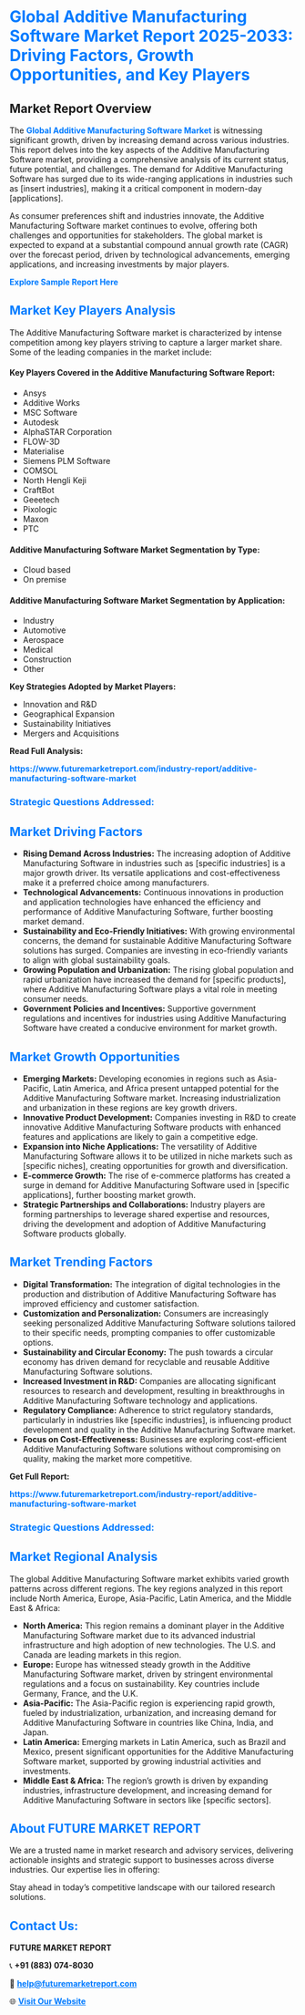 <h1 style="color: #007BFF;">Global Additive Manufacturing Software Market Report 2025-2033: Driving Factors, Growth Opportunities, and Key Players</h1>

<section id="overview">
<h2>Market Report Overview</h2>
<p>The <a href="https://www.futuremarketreport.com/industry-report/additive-manufacturing-software-market" style="color: #007BFF; text-decoration: none;"><strong>Global Additive Manufacturing Software Market</strong></a> is witnessing significant growth, driven by increasing demand across various industries. This report delves into the key aspects of the Additive Manufacturing Software market, providing a comprehensive analysis of its current status, future potential, and challenges. The demand for Additive Manufacturing Software has surged due to its wide-ranging applications in industries such as [insert industries], making it a critical component in modern-day [applications].</p>
<p>As consumer preferences shift and industries innovate, the Additive Manufacturing Software market continues to evolve, offering both challenges and opportunities for stakeholders. The global market is expected to expand at a substantial compound annual growth rate (CAGR) over the forecast period, driven by technological advancements, emerging applications, and increasing investments by major players.</p>
</section>

<section id="overview">
<p><a href="https://www.futuremarketreport.com/request-sample/reportId=53374" style="color: #007BFF; text-decoration: none;"><strong>Explore Sample Report Here</strong></a></p>
</section>

<section id="key-players">
<h2 style="color: #007BFF;">Market Key Players Analysis</h2>
<p>The Additive Manufacturing Software market is characterized by intense competition among key players striving to capture a larger market share. Some of the leading companies in the market include:</p>
<h4>Key Players Covered in the Additive Manufacturing Software Report:</h4>
<ul><li>Ansys</li><li>Additive Works</li><li>MSC Software</li><li>Autodesk</li><li>AlphaSTAR Corporation</li><li>FLOW-3D</li><li>Materialise</li><li>Siemens PLM Software</li><li>COMSOL</li><li>North Hengli Keji</li><li>CraftBot</li><li>Geeetech</li><li>Pixologic</li><li>Maxon</li><li>PTC</li></ul>
<h4>Additive Manufacturing Software Market Segmentation by Type:</h4>
<ul><li>Cloud based</li><li>On premise</li></ul>

<h4>Additive Manufacturing Software Market Segmentation by Application:</h4>
<ul><li>Industry</li><li>Automotive</li><li>Aerospace</li><li>Medical</li><li>Construction</li><li>Other</li></ul>
<p><strong>Key Strategies Adopted by Market Players:</strong></p>
<ul>
<li>Innovation and R&D</li>
<li>Geographical Expansion</li>
<li>Sustainability Initiatives</li>
<li>Mergers and Acquisitions</li>
</ul>
</section>

<section>
<p><strong>Read Full Analysis: </strong></p><a href="https://www.futuremarketreport.com/industry-report/additive-manufacturing-software-market" style="color: #007BFF; text-decoration: none;"><strong>https://www.futuremarketreport.com/industry-report/additive-manufacturing-software-market</strong></a>
<h3 style="color: #007BFF;">Strategic Questions Addressed:</h3>
</section>

<section id="driving-factors">
<h2 style="color: #007BFF;">Market Driving Factors</h2>
<ul>
<li><strong>Rising Demand Across Industries:</strong> The increasing adoption of Additive Manufacturing Software in industries such as [specific industries] is a major growth driver. Its versatile applications and cost-effectiveness make it a preferred choice among manufacturers.</li>
<li><strong>Technological Advancements:</strong> Continuous innovations in production and application technologies have enhanced the efficiency and performance of Additive Manufacturing Software, further boosting market demand.</li>
<li><strong>Sustainability and Eco-Friendly Initiatives:</strong> With growing environmental concerns, the demand for sustainable Additive Manufacturing Software solutions has surged. Companies are investing in eco-friendly variants to align with global sustainability goals.</li>
<li><strong>Growing Population and Urbanization:</strong> The rising global population and rapid urbanization have increased the demand for [specific products], where Additive Manufacturing Software plays a vital role in meeting consumer needs.</li>
<li><strong>Government Policies and Incentives:</strong> Supportive government regulations and incentives for industries using Additive Manufacturing Software have created a conducive environment for market growth.</li>
</ul>
</section>

<section id="growth-opportunities">
<h2 style="color: #007BFF;">Market Growth Opportunities</h2>
<ul>
<li><strong>Emerging Markets:</strong> Developing economies in regions such as Asia-Pacific, Latin America, and Africa present untapped potential for the Additive Manufacturing Software market. Increasing industrialization and urbanization in these regions are key growth drivers.</li>
<li><strong>Innovative Product Development:</strong> Companies investing in R&D to create innovative Additive Manufacturing Software products with enhanced features and applications are likely to gain a competitive edge.</li>
<li><strong>Expansion into Niche Applications:</strong> The versatility of Additive Manufacturing Software allows it to be utilized in niche markets such as [specific niches], creating opportunities for growth and diversification.</li>
<li><strong>E-commerce Growth:</strong> The rise of e-commerce platforms has created a surge in demand for Additive Manufacturing Software used in [specific applications], further boosting market growth.</li>
<li><strong>Strategic Partnerships and Collaborations:</strong> Industry players are forming partnerships to leverage shared expertise and resources, driving the development and adoption of Additive Manufacturing Software products globally.</li>
</ul>
</section>

<section id="trending-factors">
<h2 style="color: #007BFF;">Market Trending Factors</h2>
<ul>
<li><strong>Digital Transformation:</strong> The integration of digital technologies in the production and distribution of Additive Manufacturing Software has improved efficiency and customer satisfaction.</li>
<li><strong>Customization and Personalization:</strong> Consumers are increasingly seeking personalized Additive Manufacturing Software solutions tailored to their specific needs, prompting companies to offer customizable options.</li>
<li><strong>Sustainability and Circular Economy:</strong> The push towards a circular economy has driven demand for recyclable and reusable Additive Manufacturing Software solutions.</li>
<li><strong>Increased Investment in R&D:</strong> Companies are allocating significant resources to research and development, resulting in breakthroughs in Additive Manufacturing Software technology and applications.</li>
<li><strong>Regulatory Compliance:</strong> Adherence to strict regulatory standards, particularly in industries like [specific industries], is influencing product development and quality in the Additive Manufacturing Software market.</li>
<li><strong>Focus on Cost-Effectiveness:</strong> Businesses are exploring cost-efficient Additive Manufacturing Software solutions without compromising on quality, making the market more competitive.</li>
</ul>
</section>

<section>
<p><strong>Get Full Report: </strong></p><a href="https://www.futuremarketreport.com/industry-report/additive-manufacturing-software-market" style="color: #007BFF; text-decoration: none;"><strong>https://www.futuremarketreport.com/industry-report/additive-manufacturing-software-market</strong></a>
<h3 style="color: #007BFF;">Strategic Questions Addressed:</h3>
</section>


<section id="regional-analysis">
<h2 style="color: #007BFF;">Market Regional Analysis</h2>
<p>The global Additive Manufacturing Software market exhibits varied growth patterns across different regions. The key regions analyzed in this report include North America, Europe, Asia-Pacific, Latin America, and the Middle East & Africa:</p>
<ul>
<li><strong>North America:</strong> This region remains a dominant player in the Additive Manufacturing Software market due to its advanced industrial infrastructure and high adoption of new technologies. The U.S. and Canada are leading markets in this region.</li>
<li><strong>Europe:</strong> Europe has witnessed steady growth in the Additive Manufacturing Software market, driven by stringent environmental regulations and a focus on sustainability. Key countries include Germany, France, and the U.K.</li>
<li><strong>Asia-Pacific:</strong> The Asia-Pacific region is experiencing rapid growth, fueled by industrialization, urbanization, and increasing demand for Additive Manufacturing Software in countries like China, India, and Japan.</li>
<li><strong>Latin America:</strong> Emerging markets in Latin America, such as Brazil and Mexico, present significant opportunities for the Additive Manufacturing Software market, supported by growing industrial activities and investments.</li>
<li><strong>Middle East & Africa:</strong> The region’s growth is driven by expanding industries, infrastructure development, and increasing demand for Additive Manufacturing Software in sectors like [specific sectors].</li>
</ul>
</section>

<footer>
<h2 style="color: #007BFF;">About FUTURE MARKET REPORT</h2>
<p>We are a trusted name in market research and advisory services, delivering actionable insights and strategic support to businesses across diverse industries. Our expertise lies in offering:</p>

<p>Stay ahead in today’s competitive landscape with our tailored research solutions.</p>

<h2 style="color: #007BFF;">Contact Us:</h2>
<p><strong>FUTURE MARKET REPORT</strong></p>
<p>📞 <strong>+91 (883) 074-8030</strong></p>
<p>📧 <strong><a href="mailto:help@futuremarketreport.com" style="color: #007BFF;">help@futuremarketreport.com</a></strong></p>
<p>🌐 <strong><a href="https://www.futuremarketreport.com/" style="color: #007BFF;">Visit Our Website</a></strong></p>
</footer>
